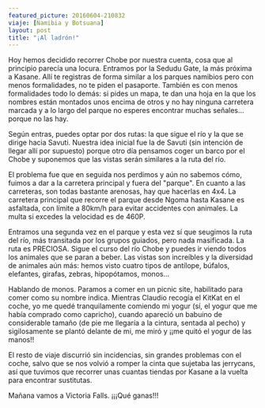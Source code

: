 ```yaml
---
featured_picture: 20160604-210832
viaje: [Namibia y Botsuana]
layout: post
title: "¡Al ladrón!"
---
```


Hoy hemos decidido recorrer Chobe por nuestra cuenta, cosa que al principio parecía una locura. Entramos por la Sedudu Gate, la más próxima a Kasane. Allí te registras de forma similar a los parques namibios pero con menos formalidades, no te piden el pasaporte. También es con menos formalidades todo lo demás: si pides un mapa, te dan una hoja en la que los nombres están montados unos encima de otros y no hay ninguna carretera marcada y a lo largo del parque no esperes encontrar muchas señales... porque no las hay.

Según entras, puedes optar por dos rutas: la que sigue el río y la que se dirige hacia Savuti. Nuestra idea inicial fue la de Savuti (sin intención de llegar allí por supuesto) porque otro día pensamos coger un barco por el Chobe y suponemos que las vistas serán similares a la ruta del río.

El problema fue que en seguida nos perdimos y aún no sabemos cómo, fuimos a dar a la carretera principal y fuera del "parque". En cuanto a las carreteras, son todas bastante arenosas, hay que hacerlas en 4x4. La carretera principal que recorre el parque desde Ngoma hasta Kasane es asfaltada, con límite a 80km/h para evitar accidentes con animales. La multa si excedes la velocidad es de 460P.

Entramos una segunda vez en el parque y esta vez sí que seugimos la ruta del río, más transitada por los grupos guiados, pero nada masificada. La ruta es PRECIOSA. Sigue el curso del río Chobe y puedes ir viendo todos los animales que se paran a beber. Las vistas son increíbles y la diversidad de animales aún más: hemos visto cuatro tipos de antílope, búfalos, elefantes, girafas, zebras, hipopótamos, monos...

Hablando de monos. Paramos a comer en un picnic site, habilitado para comer como su nombre indica. Mientras Claudio recogía el KitKat en el coche, yo me quedé tranquilamente comiendo mi yogur (sí, el yogur que me había comprado como capricho), cuando apareció un babuino de considerable tamaño (de pie me llegaría a la cintura, sentada al pecho) y sigilosamente se plantó delante de mi, me miró y ¡¡me quitó el yogur de las manos!! 

El resto de viaje discurrió sin incidencias, sin grandes problemas con el coche, salvo que se nos volvió a romper la cinta que sujetaba las jerrycans, así que tuvimos que recorrer unas cuantas tiendas por Kasane a la vuelta para encontrar sustitutas.

Mañana vamos a Victoria Falls. ¡¡¡Qué ganas!!!

